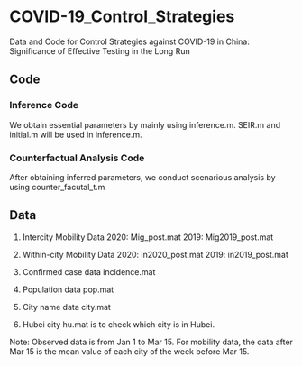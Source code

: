 # COVID-19_Control_Strategies
Data and Code for Control Strategies against COVID-19 in China: Significance of Effective Testing in the Long Run


## Code

### Inference Code
We obtain essential parameters by mainly using inference.m. 
SEIR.m and initial.m will be used in inference.m.

### Counterfactual Analysis Code

After obtaining inferred parameters, we conduct scenarious analysis by using  counter_facutal_t.m

## Data

1. Intercity Mobility Data
2020: Mig_post.mat
2019: Mig2019_post.mat

2. Within-city Mobility Data
2020: in2020_post.mat
2019: in2019_post.mat

3. Confirmed case data 
incidence.mat 

4. Population data 
pop.mat

5. City name data 
city.mat

6. Hubei city 
hu.mat is to check which city is in Hubei. 

Note: Observed data is from Jan 1 to Mar 15. For mobility data, the data after Mar 15 is the mean value of each city of the week before Mar 15.  
